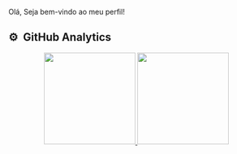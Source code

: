Olá, Seja bem-vindo ao meu perfil!
  
## ⚙️ &nbsp;GitHub Analytics
<div align="center">
  <a href="https://github.com/JeffersonBX">
  <img height="180em" src="https://github-readme-stats.vercel.app/api?username=JeffersonBX&show_icons=true&theme=synthwave&include_all_commits=true&count_private=true"/>
  <img height="180em" src="https://github-readme-stats.vercel.app/api/top-langs/?username=JeffersonBX&layout=compact&langs_count=7&theme=synthwave"/>
</div>

<!-- <h1 align="center">Tecnologias Que Estudo</h1>
<div aling="center" style="display: inline_block"><br>
    <img aling="left" height="250" alt="Coding" src="code.gif">
    <img align="center" alt="Jeff-HTML" height="30" width="40"      src="https://cdn.jsdelivr.net/gh/devicons/devicon/icons/html5/html5-original.svg" />
    <img align="center" alt="Jeff-CSS" height="30" width="40"            src="https://cdn.jsdelivr.net/gh/devicons/devicon/icons/css3/css3-original.svg" />
    <img align="center" alt="Jeff-JS" height="30" width="40"  src="https://cdn.jsdelivr.net/gh/devicons/devicon/icons/javascript/javascript-original.svg" />
    <img align="center" alt="Jeff-Python" height="30" width="40"  src="https://cdn.jsdelivr.net/gh/devicons/devicon/icons/python/python-original.svg" />
    <img align="center" alt="Jeff-Php" height="30" width="40"  src="https://cdn.jsdelivr.net/gh/devicons/devicon/icons/php/php-original.svg" />
    <img align="center" alt="Jeff-Java" height="30" width="40"    src="https://cdn.jsdelivr.net/gh/devicons/devicon/icons/java/java-original.svg" />
    <img align="center" alt="Jeff-C" height="30" width="40" src="https://cdn.jsdelivr.net/gh/devicons/devicon/icons/c/c-original.svg" />
    <img align="center" alt="Jeff-C++" height="30" width="40"  src="https://cdn.jsdelivr.net/gh/devicons/devicon/icons/cplusplus/cplusplus-original.svg" />
    <img align="center" alt="Jeff-C#" height="30" width="40"  src="https://cdn.jsdelivr.net/gh/devicons/devicon/icons/csharp/csharp-original.svg" />
    <img align="center" alt="Jeff-MySQL" height="30" width="40"  src="https://cdn.jsdelivr.net/gh/devicons/devicon/icons/mysql/mysql-original-wordmark.svg" />
    <img align="center" alt="Jeff-Swift" height="30" width="40"  src="https://cdn.jsdelivr.net/gh/devicons/devicon/icons/swift/swift-original.svg" />
    <img align="center" alt="Jeff-Kotlin" height="30" width="40"  src="https://cdn.jsdelivr.net/gh/devicons/devicon/icons/kotlin/kotlin-original.svg" />
 </div><br>

  <h1>Redes Sociais</h1> -->
  
  
 <!-- ## 🛠 &nbsp;Tecnologias com que trabalho
![HTML](https://img.shields.io/badge/HTML5-E34F26?style=flat&logo=html5&logoColor=white)&nbsp;
![CSS](https://img.shields.io/badge/CSS3-1572B6?style=flat&logo=css3&logoColor=white)&nbsp;
![JavaScript](https://img.shields.io/badge/JavaScript-323330?style=flat&logo=javascript&logoColor=F7DF1E)&nbsp;
![Python](https://img.shields.io/badge/Python-14354C?style=flat&logo=python&logoColor=white)&nbsp;
![Php](https://img.shields.io/badge/PHP-777BB4?style=flat&logo=php&logoColor=white)&nbsp;
![Java](https://img.shields.io/badge/Java-ED8B00?style=flat&logo=java&logoColor=white)&nbsp;
![C](https://img.shields.io/badge/C-00599C?style=flat&logo=c&logoColor=white)&nbsp;
![C++](https://img.shields.io/badge/C%2B%2B-00599C?style=flat&logo=c%2B%2B&logoColor=white)&nbsp;
![C#](https://img.shields.io/badge/C%23-239120?style=flat&logo=c-sharp&logoColor=white)&nbsp;
![MySQL](https://img.shields.io/badge/MySQL-00000F?style=flat&logo=mysql&logoColor=white)&nbsp;
![Swift](https://img.shields.io/badge/Swift-FA7343?style=flat&logo=swift&logoColor=white)&nbsp;
![Kotlin](https://img.shields.io/badge/Kotlin-0095D5?&style=flat&logo=kotlin&logoColor=white)&nbsp;
![Git](https://img.shields.io/badge/Git-E34F26?style=flat&logo=git&logoColor=white)&nbsp;
![GitHub](https://img.shields.io/badge/GitHub-100000?style=flat&logo=github&logoColor=white)&nbsp;
![Gmail](https://img.shields.io/badge/Gmail-D14836?style=for-the-badge&logo=gmail&logoColor=white)&nbsp; 
<br><br>
  
![Snake animation](https://github.com/JeffersonBX/JEffersonBX/blob/output/github-contribution-grid-snake.svg)
-->
